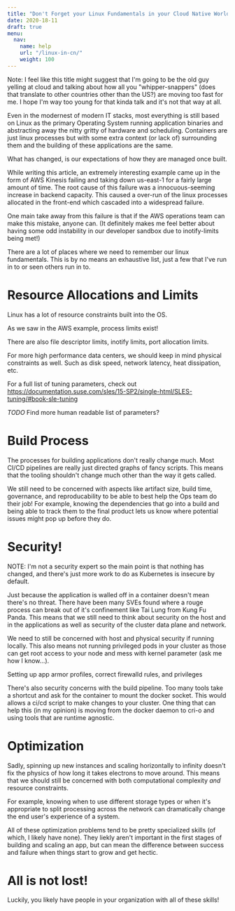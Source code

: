 ```yaml
---
title: "Don't Forget your Linux Fundamentals in your Cloud Native World"
date: 2020-18-11
draft: true
menu:
  nav:
    name: help
    url: "/linux-in-cn/"
    weight: 100
---
```


Note: I feel like this title might suggest that I'm going to be the old guy yelling at cloud and talking about how all you "whipper-snappers" (does that translate to other countries other than the US?) are moving too fast for me. I hope I'm way too young for that kinda talk and it's not that way at all. 

Even in the modernest of modern IT stacks, most everything is still based on Linux as the primary Operating System running application binaries and abstracting away the nitty gritty of hardware and scheduling. Containers are just linux processes but with some extra context (or lack of) surrounding them and the building of these applications are the same. 

What has changed, is our expectations of how they are managed once built. 


While writing this article, an extremely interesting example came up in the form of AWS Kinesis failing and taking down us-east-1 for a fairly large amount of time. The root cause of this failure was a innocuous-seeming increase in backend capacity. This caused a over-run of the linux processes allocated in the front-end which cascaded into a widespread failure. 

One main take away from this failure is that if the AWS operations team can make this mistake, anyone can. (It definitely makes me feel better about having some odd instability in our developer sandbox due to inotify-limits being met!)



There are a lot of places where we need to remember our linux fundamentals. This is by no means an exhaustive list, just a few that I've run in to or seen others run in to.


# Resource Allocations and Limits

Linux has a lot of resource constraints built into the OS. 

As we saw in the AWS example, process limits exist!

There are also file descriptor limits, inotify limits, port allocation limits.

For more high performance data centers, we should keep in mind physical constraints as well. Such as disk speed, network latency, heat dissipation, etc. 

For a full list of tuning parameters, check out https://documentation.suse.com/sles/15-SP2/single-html/SLES-tuning/#book-sle-tuning

*TODO* Find more human readable list of parameters?

# Build Process

The processes for building applications don't really change much. Most CI/CD pipelines are really just directed graphs of fancy scripts. This means that the tooling shouldn't change much other than the way it gets called. 

We still need to be concerned with aspects like artifact size, build time, governance, and reproducability to be able to best help the Ops team do their job! For example, knowing the dependencies that go into a build and being able to track them to the final product lets us know where potential issues might pop up before they do.


# Security! 

NOTE: I'm not a security expert so the main point is that nothing has changed, and there's just more work to do as Kubernetes is insecure by default. 

Just because the application is walled off in a container doesn't mean there's no threat. There have been many SVEs found where a rouge process can break out of it's confinement like Tai Lung from Kung Fu Panda. This means that we still need to think about security on the host and in the applications as well as security of the cluster data plane and network. 

We need to still be concerned with host and physical security if running locally. This also means not running privileged pods in your cluster as those can get root access to your node and mess with kernel parameter (ask me how I know...). 

Setting up app armor profiles, correct firewalld rules, and privileges 

There's also security concerns with the build pipeline. Too many tools take a shortcut and ask for the container to mount the docker socket. This would allows a ci/cd script to make changes to your cluster. One thing that can help this (in my opinion) is moving from the docker daemon to cri-o and using tools that are runtime agnostic.

# Optimization

Sadly, spinning up new instances and scaling horizontally to infinity doesn't fix the physics of how long it takes electrons to move around. This means that we should still be concerned with both computational complexity *and* resource constraints. 

For example, knowing when to use different storage types or when it's appropriate to split processing across the network can dramatically change the end user's experience of a system. 

All of these optimization problems tend to be pretty specialized skills (of which, I likely have none). They liekly aren't important in the first stages of building and scaling an app, but can mean the difference between success and failure when things start to grow and get hectic. 


# All is not lost!

Luckily, you likely have people in your organization with all of these skills! 